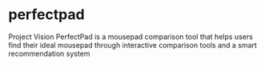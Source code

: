 # perfectpad
Project Vision PerfectPad is a mousepad comparison tool that helps users find their ideal mousepad through interactive comparison tools and a smart recommendation system
